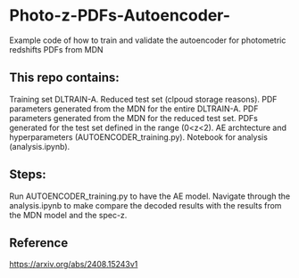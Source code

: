 # Photo-z-PDFs-Autoencoder-
Example code of how to train and validate the autoencoder for photometric redshifts PDFs from MDN

## This repo contains:
Training set DLTRAIN-A.
Reduced test set (clpoud storage reasons).
PDF parameters generated from the MDN for the entire DLTRAIN-A.
PDF parameters generated from the MDN for the reduced test set.
PDFs generated for the test set defined in the range (0<z<2).
AE archtecture and hyperparameters (AUTOENCODER_training.py).
Notebook for analysis (analysis.ipynb).

## Steps:
Run AUTOENCODER_training.py to have the AE model.
Navigate through the analysis.ipynb to make compare the decoded results with the results from the MDN model and the spec-z. 

## Reference
https://arxiv.org/abs/2408.15243v1
